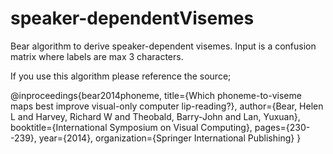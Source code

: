 # speaker-dependentVisemes
Bear algorithm to derive speaker-dependent visemes. 
Input is a confusion matrix where labels are max 3 characters. 

If you use this algorithm please reference the source;

@inproceedings{bear2014phoneme,
  title={Which phoneme-to-viseme maps best improve visual-only computer lip-reading?},
  author={Bear, Helen L and Harvey, Richard W and Theobald, Barry-John and Lan, Yuxuan},
  booktitle={International Symposium on Visual Computing},
  pages={230--239},
  year={2014},
  organization={Springer International Publishing}
}
